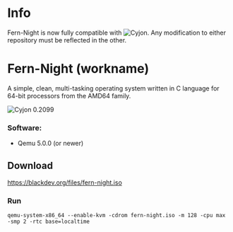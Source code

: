 # Info

Fern-Night is now fully compatible with ![Cyjon](https://github.com/CorruptedByCPU/Cyjon/). Any modification to either repository must be reflected in the other.

# Fern-Night (workname)

A simple, clean, multi-tasking operating system written in C language for 64-bit processors from the AMD64 family.

![Cyjon 0.2099](https://blackdev.org/shot/2128.png?)

### Software:

  - Qemu 5.0.0 (or newer)

## Download

   https://blackdev.org/files/fern-night.iso

### Run

    qemu-system-x86_64 --enable-kvm -cdrom fern-night.iso -m 128 -cpu max -smp 2 -rtc base=localtime

